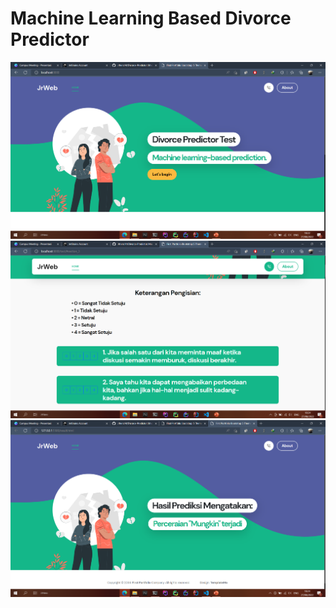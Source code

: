 # Machine Learning Based Divorce Predictor
![img.png](img.png)
![img_1.png](img_1.png)
![img_2.png](img_2.png)